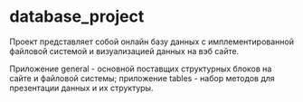 # database_project

Проект представляет собой онлайн базу данных с имплементированной файловой системой и визуализацией данных на вэб сайте. 

Приложение general - основной поставщих структурных блоков на сайте и файловой системы;
приложение tables - набор методов для презентации данных и их структуры.
